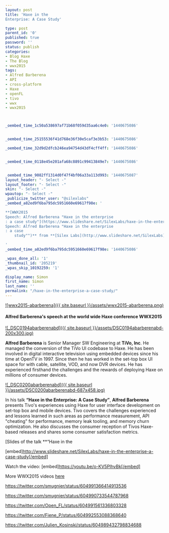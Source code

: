 ```yaml
---
layout: post
title: 'Haxe in the
Enterprise: A Case Study'

type: post
parent_id: '0'
published: true
password: ''
status: publish
categories:
- Blog Haxe
- The Blog
- wwx2015
tags:
- Alfred Barberena
- API
- cross-platform
- Haxe
- openFL
- tivo
- wwx
- wwx2015



_oembed_time_1c50a538697af71b68f059d35aa6c4e0: '1440675086'


_oembed_time_25155536f41d768e36f30e5caf3e3b53: '1440675086'

_oembed_time_32d9d2dfcb246ea94754d43df4cff4ff: '1440675086'


_oembed_time_0118e45e201afa68c8891c99413849e7: '1440675086'


_oembed_time_9082ff1314d0f47f4bf06a33a113d993: '1440675087'
layout_header: "- Select -"
layout_footer: "- Select -"
skin: "- Select -"
wpautop: "- Select -"
_publicize_twitter_user: "@silexlabs"
_oembed_a82ed9f6ba795dc5951660e69617f98e: '

**[WWX2015
Speech: Alfred Barberena "Haxe in the enterprise
: a case study"](https://www.slideshare.net/SilexLabs/haxe-in-the-enterprise-a-case-study "WWX2015
Speech: Alfred Barberena "Haxe in the enterprise
: a case
    study"")** from **[Silex Labs](http://www.slideshare.net/SilexLabs)**

'
_oembed_time_a82ed9f6ba795dc5951660e69617f98e: '1440675086'

_wpas_done_all: '1'
_thumbnail_id: '205219'
_wpas_skip_10192259: '1'

display_name: Simon
first_name: Simon
last_name: ''
permalink: "/haxe-in-the-enterprise-a-case-study/"
---
```


[![wwx2015-abarberena]({{ site.baseurl }}/assets/wwx2015-abarberena.png)](https://www.silexlabs.org/wp-content/uploads/2015/07/wwx2015-abarberena.png)

#### Alfred Barberena's speech at the world wide Haxe conference WWX2015

[![_DSC0194abarberenabd]({{ site.baseurl }}/assets/DSC0194abarberenabd-200x300.jpg)](https://www.silexlabs.org/wp-content/uploads/2015/07/DSC0194abarberenabd.jpg)

**Alfred Barberena** is Senior Manager SW Engineering at **TiVo, Inc**. He managed the conversion of the TiVo UI codebase to Haxe. He has been involved in digital interactive television using embedded devices since his time at OpenTV in 1997. Since then he has worked in the set-top box UI space for with cable, satellite, VOD, and now DVR devices. He has experienced firsthand the challenges and the rewards of deploying Haxe on millions of consumer devices.

[![_DSC0200abarberenabd]({{ site.baseurl }}/assets/DSC0200abarberenabd-687x458.jpg)](https://www.silexlabs.org/wp-content/uploads/2015/07/DSC0200abarberenabd.jpg)

In his talk **“Haxe in the
Enterprise: A Case Study”**, **Alfred Barberena** presents Tivo's experiences using Haxe for user interface development on set-top box and mobile devices. Tivo covers the challenges experienced and lessons learned in such areas as performance measurement, API "cheating" for performance, memory leak tooling, and memory churn optimization. He also discusses the consumer reception of Tivos Haxe-based releases and shares some consumer satisfaction metrics.

[Slides of the talk **“Haxe in the


[embed]http://www.slideshare.net/SilexLabs/haxe-in-the-enterprise-a-case-study[/embed]

Watch the
video: 
[embed]https://youtu.be/o-KV5PlhvBk[/embed]

More WWX2015 videos [here](https://www.silexlabs.org/wrapping-up-wwx2015/)

https://twitter.com/smugnier/status/604991366414913536

https://twitter.com/smugnier/status/604990733544787968

https://twitter.com/Open_FL/status/604991561336803328

https://twitter.com/Fiene_P/status/604992553088368640

https://twitter.com/Julien_Kosinski/status/604989432798834688
